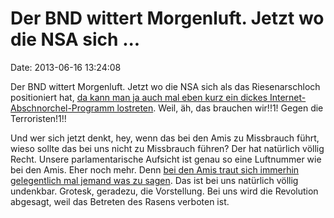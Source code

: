 Der BND wittert Morgenluft. Jetzt wo die NSA sich \...
======================================================

Date: 2013-06-16 13:24:08

Der BND wittert Morgenluft. Jetzt wo die NSA sich als das
Riesenarschloch positioniert hat, [da kann man ja auch mal eben kurz ein
dickes Internet-Abschnorchel-Programm
lostreten](http://ml.spiegel.de/article.do?id=905938). Weil, äh, das
brauchen wir!!1! Gegen die Terroristen!1!!

Und wer sich jetzt denkt, hey, wenn das bei den Amis zu Missbrauch
führt, wieso sollte das bei uns nicht zu Missbrauch führen? Der hat
natürlich völlig Recht. Unsere parlamentarische Aufsicht ist genau so
eine Luftnummer wie bei den Amis. Eher noch mehr. Denn [bei den Amis
traut sich immerhin gelegentlich mal jemand was zu
sagen](http://blog.fefe.de/?ts=af4398fd). Das ist bei uns natürlich
völlig undenkbar. Grotesk, geradezu, die Vorstellung. Bei uns wird die
Revolution abgesagt, weil das Betreten des Rasens verboten ist.

